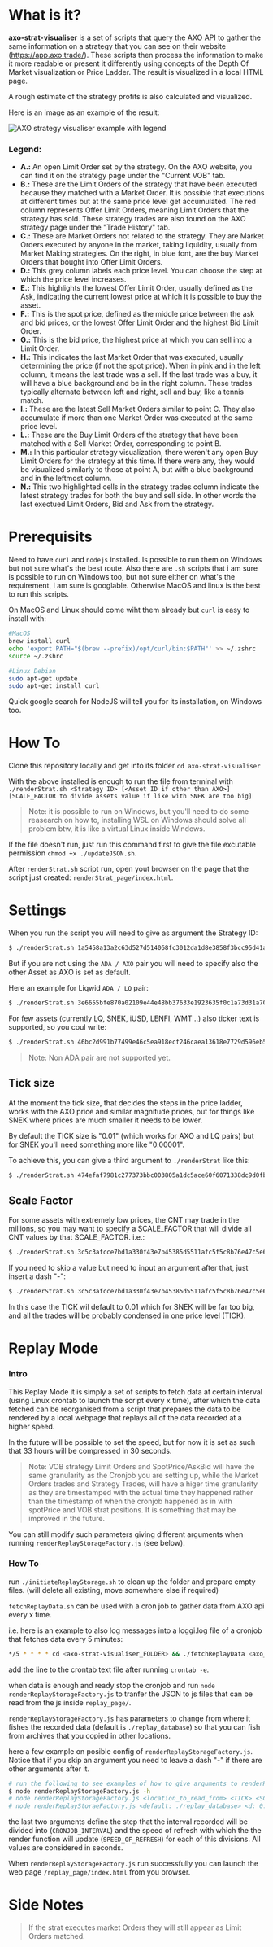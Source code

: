 # What is it?

**axo-strat-visualiser** is a set of scripts that query the AXO API to gather the same information on a strategy that you can see on their website (https://app.axo.trade/). These scripts then process the information to make it more readable or present it differently using concepts of the Depth Of Market visualization or Price Ladder. The result is visualized in a local HTML page.

A rough estimate of the strategy profits is also calculated and visualized.

Here is an image as an example of the result:

![AXO strategy visualiser example with legend](./static/legend.png)

### Legend: 

- **A.:** An open Limit Order set by the strategy. On the AXO website, you can find it on the strategy page under the "Current VOB" tab.
- **B.:** These are the Limit Orders of the strategy that have been executed because they matched with a Market Order. It is possible that executions at different times but at the same price level get accumulated. The red column represents Offer Limit Orders, meaning Limit Orders that the strategy has sold. These strategy trades are also found on the AXO strategy page under the "Trade History" tab.
- **C.:** These are Market Orders not related to the strategy. They are Market Orders executed by anyone in the market, taking liquidity, usually from Market Making strategies. On the right, in blue font, are the buy Market Orders that bought into Offer Limit Orders.
- **D.:** This grey column labels each price level. You can choose the step at which the price level increases.
- **E.:** This highlights the lowest Offer Limit Order, usually defined as the Ask, indicating the current lowest price at which it is possible to buy the asset.
- **F.:** This is the spot price, defined as the middle price between the ask and bid prices, or the lowest Offer Limit Order and the highest Bid Limit Order.
- **G.:** This is the bid price, the highest price at which you can sell into a Limit Order.
- **H.:** This indicates the last Market Order that was executed, usually determining the price (if not the spot price). When in pink and in the left column, it means the last trade was a sell. If the last trade was a buy, it will have a blue background and be in the right column. These trades typically alternate between left and right, sell and buy, like a tennis match.
- **I.:** These are the latest Sell Market Orders similar to point C. They also accumulate if more than one Market Order was executed at the same price level.
- **L.:** These are the Buy Limit Orders of the strategy that have been matched with a Sell Market Order, corresponding to point B.
- **M.:** In this particular strategy visualization, there weren't any open Buy Limit Orders for the strategy at this time. If there were any, they would be visualized similarly to those at point A, but with a blue background and in the leftmost column.
- **N.:** This two highlighted cells in the strategy trades column indicate the latest strategy trades for both the buy and sell side. In other words the last exectued Limit Orders, Bid and Ask from the strategy.

# Prerequisits

Need to have `curl` and `nodejs` installed. Is possible to run them on Windows but not sure what's the best route. Also there are `.sh` scripts that i am sure is possible to run on Windows too, but not sure either on what's the requirement, I am sure is googlable. Otherwise MacOS and linux is the best to run this scripts.

On MacOS and Linux should come wiht them already but `curl` is easy to install with:

```sh
#MacOS
brew install curl
echo 'export PATH="$(brew --prefix)/opt/curl/bin:$PATH"' >> ~/.zshrc
source ~/.zshrc
```

```sh
#Linux Debian
sudo apt-get update
sudo apt-get install curl
```

Quick google search for NodeJS will tell you for its installation, on Windows too.


# How To

Clone this repository locally and get into its folder `cd axo-strat-visualiser`

With the above installed is enough to run the file from terminal with `./renderStrat.sh <Strategy ID> [<Asset ID if other than AXO>] [SCALE_FACTOR to divide assets value if like with SNEK are too big]` 

> Note: it is possible to run on Windows, but you'll need to do some reasearch on how to, installing WSL on Windows should solve all problem btw, it is like a virtual Linux inside Windows.

If the file doesn't run, just run this command first to give the file excutable permission `chmod +x ./updateJSON.sh`.

After `renderStrat.sh` script run, open yout browser on the page that the script just created: `renderStrat_page/index.html`.

# Settings

When you run the script you will need to give as argument the Strategy ID:

```sh
$ ./renderStrat.sh 1a5458a13a2c63d527d514068fc3012da1d8e3858f3bcc95d41a5643
```

But if you are not using the `ADA / AXO` pair you will need to specify also the other Asset as AXO is set as default.

Here an example for Liqwid `ADA / LQ` pair:

```sh
$ ./renderStrat.sh 3e6655bfe870a02109e44e48bb37633e1923635f0c1a73d31a708835 da8c30857834c6ae7203935b89278c532b3995245295456f993e1d244c51
```

For few assets (currently LQ, SNEK, iUSD, LENFI, WMT ..) also ticker text is supported, so you coul write:

```sh
$ ./renderStrat.sh 46bc2d991b77499e46c5ea918ecf246caea13618e7729d596eb59267 LQ
```

> Note: Non ADA pair are not supported yet.

## Tick size

At the moment the tick size, that decides the steps in the price ladder, works with the AXO price and similar magnitude prices, but for things like SNEK where prices are much smaller it needs to be lower.

By default the TICK size is "0.01" (which works for AXO and LQ pairs) but for SNEK you'll need something more like "0.00001".

To achieve this, you can give a third argument to `./renderStrat` like this:

```sh
$ ./renderStrat.sh 474efaf7981c277373bbc003805a1dc5ace60f6071338dc9d0fb7273 SNEK 0.00001
```

## Scale Factor

For some assets with extremely low prices, the CNT may trade in the millions, so you may want to specify a SCALE_FACTOR that will divide all CNT values by that SCALE_FACTOR. i.e.:

```sh
$ ./renderStrat.sh 3c5c3afcce7bd1a330f43e7b45385d5511afc5f5c8b76e47c5e6e3a5 SNEK 0.00001 1000
```

If you need to skip a value but need to input an argument after that, just insert a dash "-":
```sh
$ ./renderStrat.sh 3c5c3afcce7bd1a330f43e7b45385d5511afc5f5c8b76e47c5e6e3a5 SNEK - 1000
```
In this case the TICK wil default to 0.01 which for SNEK will be far too big, and all the trades will be probably condensed in one price level (TICK).


# Replay Mode

### Intro

This Replay Mode it is simply a set of scripts to fetch data at certain interval (using Linux crontab to launch the script every x time), after which the data fetched can be reorganised from a script that prepares the data to be rendered by a local webpage that replays all of the data recorded at a higher speed.

In the future will be possible to set the speed, but for now it is set as such that 33 hours will be compressed in 30 seconds.

> Note: VOB strategy Limit Orders and SpotPrice/AskBid will have the same granularity as the Cronjob you are setting up, while the Market Orders trades and Strategy Trades, will have a higer time granularity as they are timestamped with the actual time they happened rather than the timestamp of when the cronjob happened as in with spotPrice and VOB strat positions. It is something that may be improved in the future.

You can still modify such parameters giving different arguments when running `renderReplayStorageFactory.js` (see below).

### How To

run `./initiateReplayStorage.sh` to clean up the folder and prepare empty files. (will delete all existing, move somewhere else if required)

`fetchReplayData.sh` can be used with a cron job to gather data from AXO api every x time.

i.e. here is an example to also log messages into a loggi.log file of a cronjob that fetches data every 5 minutes:
```sh
*/5 * * * * cd <axo-strat-visualiser_FOLDER> && ./fetchReplayData <axo_strategy_ID> <CNT_ASSET_ID_or_TICKER_if_supported> > ./loggi.log 2>&1
```
add the line to the crontab text file after running `crontab -e`.

when data is enough and ready stop the cronjob and run `node renderReplayStorageFactory.js` to tranfer the JSON to js files that can be read from the js inside `replay_page/`.

`renderReplayStorageFactory.js` has parameters to change from where it fishes the recorded data (default is `./replay_database`) so that you can fish from archives that you copied in other locations.

here a few example on posible config of `renderReplayStorageFactory.js`. Notice that if you skip an argument you need to leave a dash "-" if there are other arguments after it.

```sh
# run the following to see examples of how to give arguments to renderReplayStorageFactory.js
$ node renderReplayStorageFactory.js -h
# node renderReplayStorageFactory.js <location_to_read_from> <TICK> <SCALE_FACTOR> <CRONJOB_INTERVAL> <SPEED_OF_REFRESH>
# node renderReplayStoraeFactory.js <default: ./replay_database> <d: 0.01> <d: 1> <d: 300> <d: 200>"
```

the last two arguments define the step that the interval recorded will be divided into (`CRONJOB_INTERVAL`) and the speed of refresh with which the the render function will update (`SPEED_OF_REFRESH`) for each of this divisions. All values are considered in seconds.

When `renderReplayStorageFactory.js` run successfully you can launch the web page `/replay_page/index.html` from you browser.

# Side Notes

> If the strat executes market Orders they will still appear as Limit Orders matched.